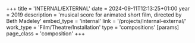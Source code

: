 +++
title = 'INTERNAL/EXTERNAL'
date = 2024-09-11T12:13:25+01:00
year = 2019
description = 'musical score for animated short film, directed by Beth Madeley'
embed_type = 'internal'
link = '/projects/internal-external/'
work_type = 'Film/Theatre/Installation'
type = 'compositions'
[params]
    page_class = 'composition'
+++
